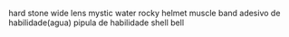 hard stone
wide lens
mystic water
rocky helmet
muscle band
adesivo de habilidade(agua)
pipula de habilidade
shell bell